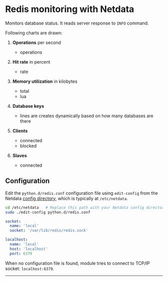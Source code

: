 <!--
title: "Redis monitoring with Netdata"
custom_edit_url: https://github.com/netdata/netdata/edit/master/collectors/python.d.plugin/redis/README.md
sidebar_label: "Redis"
-->

# Redis monitoring with Netdata

Monitors database status. It reads server response to `INFO` command.

Following charts are drawn:

1. **Operations** per second

    - operations

2. **Hit rate** in percent

    - rate

3. **Memory utilization** in kilobytes

    - total
    - lua

4. **Database keys**

    - lines are creates dynamically based on how many databases are there

5. **Clients**

    - connected
    - blocked

6. **Slaves**

    - connected

## Configuration

Edit the `python.d/redis.conf` configuration file using `edit-config` from the Netdata [config
directory](https://learn.netdata.cloud/docs/configure/nodes), which is typically at `/etc/netdata`.

```bash
cd /etc/netdata   # Replace this path with your Netdata config directory, if different
sudo ./edit-config python.d/redis.conf
```

```yaml
socket:
  name: 'local'
  socket: '/var/lib/redis/redis.sock'

localhost:
  name: 'local'
  host: 'localhost'
  port: 6379
```

When no configuration file is found, module tries to connect to TCP/IP socket: `localhost:6379`.

---


